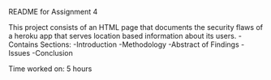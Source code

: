 README for Assignment 4

This project consists of an HTML page that documents the security flaws of a heroku app that serves location based information about its users.
	-Contains Sections:
		-Introduction
		-Methodology
		-Abstract of Findings
		-Issues
		-Conclusion

Time worked on: 5 hours